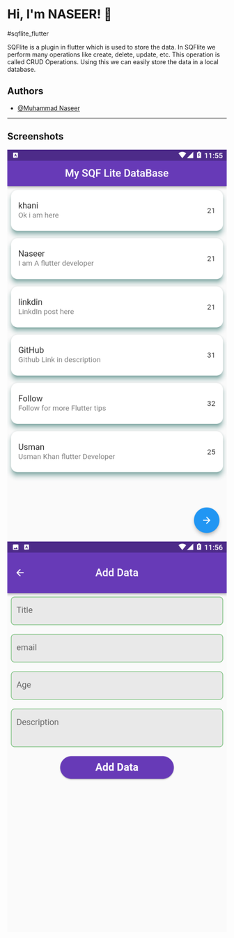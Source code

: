 # Hi, I'm NASEER! 👋
#sqflite_flutter

SQFlite is a plugin in flutter which is used to store the data. In SQFlite we perform many operations like create, delete, update, etc. This operation is called CRUD Operations. Using this we can easily store the data in a local database.



## Authors

- [@Muhammad Naseer](https://www.github.com/naseerx)

---

## Screenshots
<p float="left">
  <img src="https://github.com/naseerx/sqf_lite_flutter/blob/master/screenshot/Screenshot_20221031-115552.png">
  <img src="https://github.com/naseerx/sqf_lite_flutter/blob/master/screenshot/Screenshot_20221031-115651.png">
</p>


